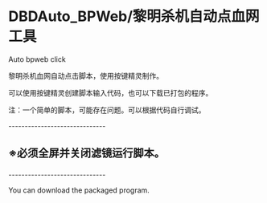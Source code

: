 # DBDAuto_BPWeb/黎明杀机自动点血网工具
Auto bpweb click
<p>黎明杀机血网自动点击脚本，使用按键精灵制作。</p>
<p>可以使用按键精灵创建脚本输入代码，也可以下载已打包的程序。</p>
<p>注：一个简单的脚本，可能存在问题。可以根据代码自行调试。</p>
<p>------------------------------
<h2><p>※必须全屏并关闭滤镜运行脚本。</h2>
<p>------------------------------
<p>You can download the packaged program.</p>
